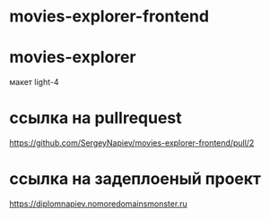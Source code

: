 # movies-explorer-frontend
# movies-explorer

макет light-4

# ссылка на pullrequest 
https://github.com/SergeyNapiev/movies-explorer-frontend/pull/2

# ссылка на задеплоеный проект
https://diplomnapiev.nomoredomainsmonster.ru